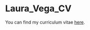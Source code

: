 # Laura_Vega_CV

You can find my curriculum vitae [here](https://github.com/LunaAlphaLyrae/Laura_Vega_CV/blob/build/Laura_Vega_CV.pdf).
